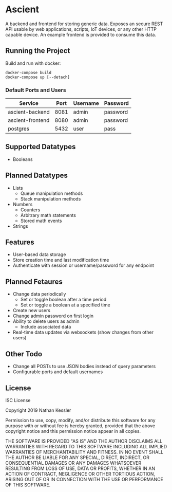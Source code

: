 # Ascient

A backend and frontend for storing generic data. Exposes an secure REST API usable by web applications, scripts, IoT devices, or any other HTTP capable device. An example frontend is provided to consume this data.

## Running the Project

Build and run with docker: 
```
docker-compose build
docker-compose up [--detach]
```

### Default Ports and Users

| Service          | Port | Username | Password |
| ---------------- | ---- | -------- | -------- |
| ascient-backend  | 8081 | admin    | password |
| ascient-frontend | 8080 | admin    | password |
| postgres         | 5432 | user     | pass     |

## Supported Datatypes

* Booleans

## Planned Datatypes

* Lists
  * Queue manipulation methods
  * Stack manipulation methods
* Numbers
  * Counters
  * Arbitrary math statements
  * Stored math events
* Strings
  
## Features

* User-based data storage
* Store creation time and last modification time
* Authenticate with session or username/password for any endpoint

## Planned Fetaures

* Change data periodically
  * Set or toggle boolean after a time period
  * Set or toggle a boolean at a specified time
* Create new users
* Change admin password on first login
* Ability to delete users as admin
  * Include associated data
* Real-time data updates via websockets (show changes from other users)

## Other Todo

* Change all POSTs to use JSON bodies instead of query parameters
* Configurable ports and default usernames

## License

ISC License

Copyright 2019 Nathan Kessler

Permission to use, copy, modify, and/or distribute this software for any purpose with or without fee is hereby granted, provided that the above copyright notice and this permission notice appear in all copies.

THE SOFTWARE IS PROVIDED "AS IS" AND THE AUTHOR DISCLAIMS ALL WARRANTIES WITH REGARD TO THIS SOFTWARE INCLUDING ALL IMPLIED WARRANTIES OF MERCHANTABILITY AND FITNESS. IN NO EVENT SHALL THE AUTHOR BE LIABLE FOR ANY SPECIAL, DIRECT, INDIRECT, OR CONSEQUENTIAL DAMAGES OR ANY DAMAGES WHATSOEVER RESULTING FROM LOSS OF USE, DATA OR PROFITS, WHETHER IN AN ACTION OF CONTRACT, NEGLIGENCE OR OTHER TORTIOUS ACTION, ARISING OUT OF OR IN CONNECTION WITH THE USE OR PERFORMANCE OF THIS SOFTWARE.
